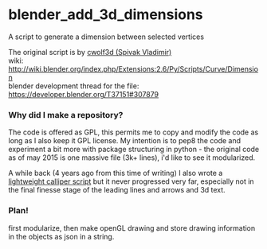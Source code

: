 # blender_add_3d_dimensions
A script to generate a dimension between selected vertices

The original script is by [cwolf3d (Spivak Vladimir)](http://cwolf3d.korostyshev.net/)  
wiki: http://wiki.blender.org/index.php/Extensions:2.6/Py/Scripts/Curve/Dimension  
blender development thread for the file: https://developer.blender.org/T37151#307879  

### Why did I make a repository?

The code is offered as GPL, this permits me to copy and modify the code as long as I also keep it GPL license. My intention is to pep8 the code and experiment a bit more with package structuring in python - the original code as of may 2015 is one massive file (3k+ lines), i'd like to see it modularized. 

A while back (4 years ago from this time of writing) I also wrote a [lightweight calliper script](https://github.com/zeffii/GL-calliper) but it never progressed very far, especially not in the final finesse stage of the leading lines and arrows and 3d text.

### Plan!

first modularize, then make openGL drawing and store drawing information in the objects as json in a string.

